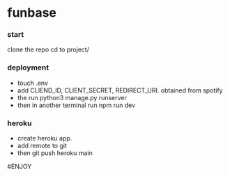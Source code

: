 # funbase

### start
clone the repo 
cd to project/

### deployment
- touch .env
- add CLIEND_ID, CLIENT_SECRET, REDIRECT_URI. obtained from spotify
- the run python3 manage.py runserver
- then in another terminal run npm run dev

### heroku
- create heroku app.
- add remote to git
- then git push heroku main


#ENJOY
